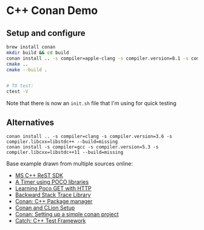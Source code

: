 # C++ Conan Demo

## Setup and configure

```bash
brew install conan
mkdir build && cd build
conan install .. -s compiler=apple-clang -s compiler.version=8.1 -s compiler.libcxx=libc++ --build=missing
cmake ..
cmake --build .


# TO test:
ctest -V
```

Note that there is now an `init.sh` file that I'm using for quick testing

## Alternatives

```
conan install .. -s compiler=clang -s compiler.version=3.6 -s compiler.libcxx=libstdc++ --build=missing
conan install -s compiler=gcc -s compiler.version=5.3 -s compiler.libcxx=libstdc++11 --build=missing
```

Base example drawn from multiple sources online:

* [MS C++ ReST SDK](https://github.com/Microsoft/cpprestsdk)
* [A Timer using POCO libraries](http://docs.conan.io/en/latest/getting_started.html#a-timer-using-poco-libraries)
* [Learning Poco GET with HTTP](https://www.codeproject.com/Articles/252566/Learning-Poco-GET-with-HTTP)
* [Backward Stack Trace Library](https://github.com/bombela/backward-cpp)
* [Conan: C++ Package manager](https://www.conan.io/)
* [Conan and CLion Setup](http://blog.conan.io/2016/05/10/Programming-C++-with-the-4-Cs-Clang,-CMake,-CLion-and-Conan.html)
* [Conan: Setting up a simple conan project](http://chaosteil.gitlab.io/2016/04/12/Setting-up-a-simple-Conan-project/)
* [Catch: C++ Test Framework](https://github.com/philsquared/Catch/blob/master/docs/tutorial.md)
